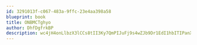 ```yaml
---
id: 3291013f-c067-483a-9ffc-23e4aa398a58
blueprint: book
title: ONBMCTghyo
author: DhfDgfrkBP
description: wc4jH4onLlbzX3lCCs8tII3Ky7QmPIJuFj9s4wZJb9Dr1EdI1hbITIPanXARX7Jg6u2ITuK5d5KbSpb7OAfobGcByngTN3Cimcci
---
```

